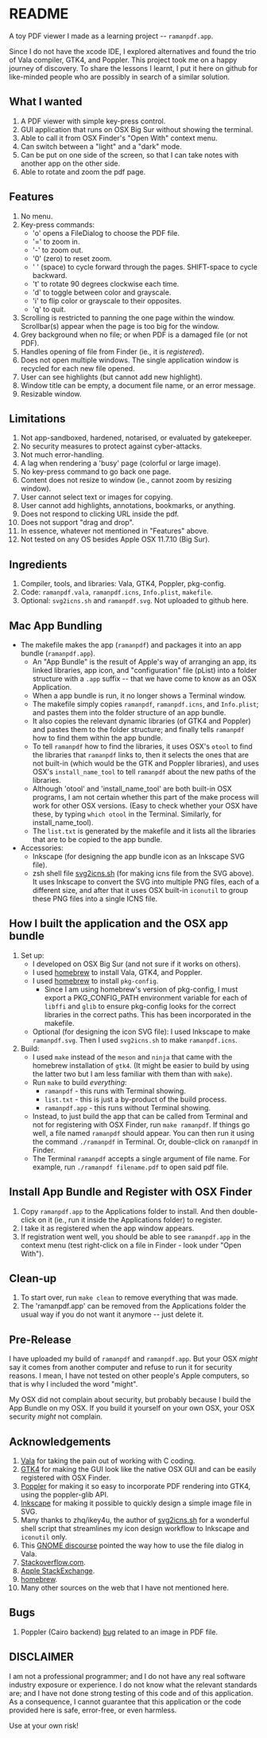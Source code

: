 # README
A toy PDF viewer I made as a learning project -- `ramanpdf.app`.

Since I do not have the xcode IDE, I explored alternatives and found 
the trio of Vala compiler, GTK4, and Poppler.
This project took me on a happy journey of discovery.
To share the lessons I learnt, I put it here on github for like-minded 
people who are possibly in search of a similar solution.

## What I wanted 
1. A PDF viewer with simple key-press control.
2. GUI application that runs on OSX Big Sur without showing the terminal.
3. Able to call it from OSX Finder's "Open With" context menu.
4. Can switch between a "light" and a "dark" mode.
5. Can be put on one side of the screen, so that I can take notes with
   another app on the other side.
6. Able to rotate and zoom the pdf page.

## Features 
1. No menu.
2. Key-press commands:
   * 'o' opens a FileDialog to choose the PDF file.
   * '=' to zoom in.
   * '-' to zoom out.
   * '0' (zero) to reset zoom.
   * ' ' (space) to cycle forward through the pages.
     SHIFT-space to cycle backward.
   * 't' to rotate 90 degrees clockwise each time.
   * 'd' to toggle between color and grayscale.
   * 'i' to flip color or grayscale to their opposites. 
   * 'q' to quit.
3. Scrolling is restricted to panning the one page within the window.
   Scrollbar(s) appear when the page is too big for the window.
4. Grey background when no file; or when PDF is a damaged file (or not PDF).
5. Handles opening of file from Finder (ie., it is *registered*).
6. Does not open multiple windows.
   The single application window is recycled for each new file opened.
7. User can see highlights (but cannot add new highlight).
8. Window title can be empty, a document file name, or an error message.
9. Resizable window.

## Limitations
1. Not app-sandboxed, hardened, notarised, or evaluated by gatekeeper.
2. No security measures to protect against cyber-attacks.
3. Not much error-handling.
4. A lag when rendering a 'busy' page (colorful or large image).
5. No key-press command to go back one page.
6. Content does not resize to window (ie., cannot zoom by resizing window).
7. User cannot select text or images for copying.
8. User cannot add highlights, annotations, bookmarks, or anything.
9. Does not respond to clicking URL inside the pdf.
10. Does not support "drag and drop".
11. In essence, whatever not mentioned in "Features" above.
12. Not tested on any OS besides Apple OSX 11.7.10 (Big Sur).

## Ingredients
1. Compiler, tools, and libraries: Vala, GTK4, Poppler, pkg-config.
2. Code: `ramanpdf.vala`, `ramanpdf.icns`, `Info.plist`, `makefile`.
3. Optional: `svg2icns.sh` and `ramanpdf.svg`.
   Not uploaded to github here.

## Mac App Bundling
* The makefile makes the app (`ramanpdf`) and packages it into
  an app bundle (`ramanpdf.app`).
  * An "App Bundle" is the result of Apple's way of arranging an app, 
    its linked libraries, app icon, and "configuration" file (pList) into
    a folder structure with a `.app` suffix -- that we have come to know 
    as an OSX Application.
  * When a app bundle is run, it no longer shows a Terminal window.
  * The makefile simply copies `ramanpdf`, `ramanpdf.icns`, and `Info.plist`;
    and pastes them into the folder structure of an app bundle.
  * It also copies the relevant dynamic libraries (of GTK4 and Poppler) 
    and pastes them to the folder structure; and finally tells `ramanpdf` 
    how to find them within the app bundle.
  * To tell `ramanpdf` how to find the libraries, it uses OSX's `otool` to
    find the libraries that `ramanpdf` links to, then it selects the ones
    that are not built-in (which would be the GTK and Poppler libraries), 
    and uses OSX's `install_name_tool` to tell `ramanpdf` about the new
    paths of the libraries.
  * Although 'otool' and 'install_name_tool' are both built-in OSX programs,
    I am not certain whether this part of the make process will work for
    other OSX versions.
    (Easy to check whether your OSX have these, by typing `which otool` in 
    the Terminal. Similarly, for install_name_tool).
  * The `list.txt` is generated by the makefile and it lists all the 
    libraries that are to be copied to the app bundle.
* Accessories:
  * Inkscape (for designing the app bundle icon as an Inkscape SVG file).
  * zsh shell file [svg2icns.sh](
    https://gist.github.com/ikey4u/659f38b4d7b3484d0b55de85a55a8154) 
    (for making icns file from the SVG above).
    It uses Inkscape to convert the SVG into multiple PNG files, each of
    a different size, and after that it uses OSX built-in `iconutil` to 
    group these PNG files into a single ICNS file.

## How I built the application and the OSX app bundle
1. Set up:
   * I developed on OSX Big Sur (and not sure if it works on others).
   * I used [homebrew](https://brew.sh) to install Vala, GTK4, and Poppler.
   * I used [homebrew](https://brew.sh) to install `pkg-config`.
     * Since I am using homebrew's version of pkg-config, I must export a 
       PKG_CONFIG_PATH environment variable for each of `libffi` and `glib` 
       to ensure pkg-config looks for the correct libraries in the correct
       paths.
       This has been incorporated in the makefile.
   * Optional (for designing the icon SVG file):
     I used Inkscape to make `ramanpdf.svg`.
     Then I used `svg2icns.sh` to make `ramanpdf.icns`.
2. Build:
   * I used `make` instead of the `meson` and `ninja` that came with the 
     homebrew installation of `gtk4`.
     (It might be easier to build by using the latter two but I am less 
     familiar with them than with `make`).
   * Run `make` to build *everything*:
     * `ramanpdf` - this runs with Terminal showing.
     * `list.txt` - this is just a by-product of the build process.
     * `ramanpdf.app` - this runs without Terminal showing.
   * Instead, to just build the app that can be called from Terminal 
     and not for registering with OSX Finder, run `make ramanpdf`.
     If things go well, a file named `ramanpdf` should appear.
     You can then run it using the command `./ramanpdf` in Terminal.
     Or, double-click on `ramanpdf` in Finder.
   * The Terminal `ramanpdf` accepts a single argument of file name.
     For example, run `./ramanpdf filename.pdf` to open said pdf file.

## Install App Bundle and Register with OSX Finder
1. Copy `ramanpdf.app` to the Applications folder to install. 
   And then double-click on it (ie., run it inside the Applications folder) 
   to register.
2. I take it as registered when the app window appears.
3. If registration went well, you should be able to see `ramanpdf.app` in 
   the context menu (test right-click on a file in Finder - look under 
   "Open With").

## Clean-up 
1. To start over, run `make clean` to remove everything that was made.
2. The 'ramanpdf.app' can be removed from the Applications folder 
   the usual way if you do not want it anymore -- just delete it.

## Pre-Release
I have uploaded my build of `ramanpdf` and `ramanpdf.app`.
But your OSX *might* say it comes from another computer and refuse to run
it for security reasons.
I mean, I have not tested on other people's Apple computers, so that is 
why I included the word "might".

My OSX did not complain about security, but probably because I build the
App Bundle on my OSX.
If you build it yourself on your own OSX, your OSX security *might* not 
complain.

## Acknowledgements
1. [Vala](https://vala-language.org) for taking the pain out of working
   with C coding.
2. [GTK4](https://www.gtk.org) for making the GUI look like the native 
   OSX GUI and can be easily registered with OSX Finder.
3. [Poppler](https://poppler.freedesktop.org) for making it so easy to 
   incorporate PDF rendering into GTK4, using the poppler-glib API.
4. [Inkscape](https://inkscape.org) for making it possible to quickly 
   design a simple image file in SVG.
5. Many thanks to zhq/ikey4u, the author of [svg2icns.sh](
   https://gist.github.com/ikey4u/659f38b4d7b3484d0b55de85a55a8154) 
   for a wonderful shell script that streamlines my icon design workflow to
   Inkscape and `iconutil` only.  
6. This [GNOME discourse](
   https://discourse.gnome.org/t/using-filedialog-in-vala/15376) pointed
   the way how to use the file dialog in Vala.
7. [Stackoverflow.com](https://stackoverflow.com).
8. [Apple StackExchange](https://apple.stackexchange.com).
9. [homebrew](https://brew.sh).
10. Many other sources on the web that I have not mentioned here.

## Bugs 
1. Poppler (Cairo backend) [bug](
   https://gitlab.freedesktop.org/poppler/poppler/-/issues/1443) 
   related to an image in PDF file.
   

## DISCLAIMER
I am not a professional programmer; and I do not have any real software 
industry exposure or experience. 
I do not know what the relevant standards are; and I have not done strong
testing of this code and of this application.
As a consequence, I cannot guarantee that this application or the code 
provided here is safe, error-free, or even harmless.

Use at your own risk!

